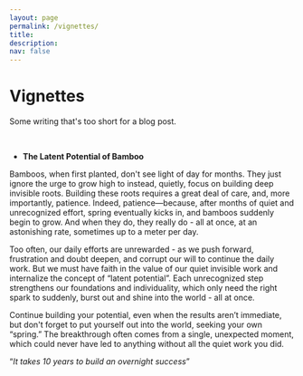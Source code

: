 ```yaml
---
layout: page
permalink: /vignettes/
title:  
description:
nav: false
---
```


<div class="talks">
    <div class="header-bar">
        <h1>Vignettes</h1>
        <p>Some writing that's too short for a blog post.</p> 
    </div>
</div>

<br />


* **The Latent Potential of Bamboo**

Bamboos, when first planted, don't see light of day for months. They just ignore the urge to grow high to instead, quietly, focus on building deep invisible roots. Building these roots requires a great deal of care, and, more importantly, patience. Indeed, patience—because, after months of quiet and unrecognized effort, spring eventually kicks in, and bamboos suddenly begin to grow. And when they do, they really do - all at once, at an astonishing rate, sometimes up to a meter per day.

Too often, our daily efforts are unrewarded - as we push forward, frustration and doubt deepen, and corrupt our will to continue the daily work. But we must have faith in the value of our quiet invisible work and internalize the concept of “latent potential”. Each unrecognized step strengthens our foundations and individuality, which only need the right spark to suddenly, burst out and shine into the world - all at once.

Continue building your potential, even when the results aren’t immediate, but don't forget to put yourself out into the world, seeking your own “spring.” The breakthrough often comes from a single, unexpected moment, which could never have led to anything without all the quiet work you did. 

“_It takes 10 years to build an overnight success_”